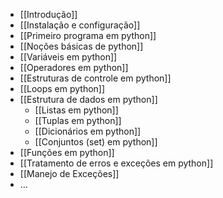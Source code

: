 - [[Introdução]]
- [[Instalação e configuração]]
- [[Primeiro programa em python]]
- [[Noções básicas de python]]
- [[Variáveis em python]]
- [[Operadores em python]]
- [[Estruturas de controle em python]]
- [[Loops em python]]
- [[Estrutura de dados em python]]
	- [[Listas em python]]
	- [[Tuplas em python]]
	- [[Dicionários em python]]
	- [[Conjuntos (set) em python]]
- [[Funções em python]]
- [[Tratamento de erros e exceções em python]]
- [[Manejo de Exceções]]
- ...